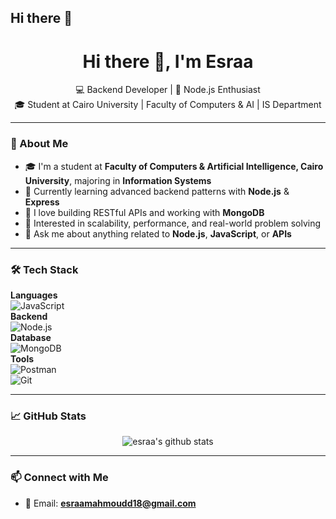 ## Hi there 👋

<h1 align="center">Hi there 👋, I'm Esraa</h1>

<p align="center">
  💻 Backend Developer | 🚀 Node.js Enthusiast <br>
  🎓 Student at Cairo University | Faculty of Computers & AI | IS Department
</p>

---

### 🔧 About Me

- 🎓 I'm a student at **Faculty of Computers & Artificial Intelligence, Cairo University**, majoring in **Information Systems**  
- 🌱 Currently learning advanced backend patterns with **Node.js** & **Express**  
- 👯 I love building RESTful APIs and working with **MongoDB**  
- 🎯 Interested in scalability, performance, and real-world problem solving  
- 💬 Ask me about anything related to **Node.js**, **JavaScript**, or **APIs**

---

### 🛠️ Tech Stack

**Languages**  
![JavaScript](https://img.shields.io/badge/-JavaScript-F7DF1E?style=flat-square&logo=javascript&logoColor=black)  
**Backend**  
![Node.js](https://img.shields.io/badge/-Node.js-339933?style=flat-square&logo=nodedotjs&logoColor=white)  
**Database**  
![MongoDB](https://img.shields.io/badge/-MongoDB-47A248?style=flat-square&logo=mongodb&logoColor=white)  
**Tools**  
![Postman](https://img.shields.io/badge/-Postman-FF6C37?style=flat-square&logo=postman&logoColor=white)  
![Git](https://img.shields.io/badge/-Git-F05032?style=flat-square&logo=git&logoColor=white)

---

### 📈 GitHub Stats

<p align="center">
  <img src="https://github-readme-stats.vercel.app/api?username=esraa&show_icons=true&theme=tokyonight" alt="esraa's github stats" />
</p>

---

### 📫 Connect with Me

- 📧 Email: **esraamahmoudd18@gmail.com**  




